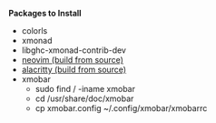 **Packages to Install**
- colorls
- xmonad
- libghc-xmonad-contrib-dev
- [neovim (build from source)](https://github.com/neovim/neovim/wiki/Building-Neovim)
- [alacritty (build from source)](https://github.com/alacritty/alacritty/blob/master/INSTALL.md#clone-the-source-code)
- xmobar
	- sudo find / -iname xmobar
	- cd /usr/share/doc/xmobar
	- cp xmobar.config ~/.config/xmobar/xmobarrc


